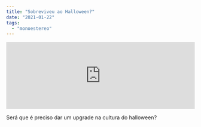```yaml
---
title: "Sobreviveu ao Halloween?"
date: "2021-01-22"
tags: 
  - "monoestereo"
---
```


<iframe src="https://anchor.fm/monoestereo/embed/episodes/Sobreviveu-ao-Halloween-elonk8" height="180px" width="100%" frameborder="0" scrolling="no" style="width:100%; height:180px;"></iframe>

Será que é preciso dar um upgrade na cultura do halloween?
